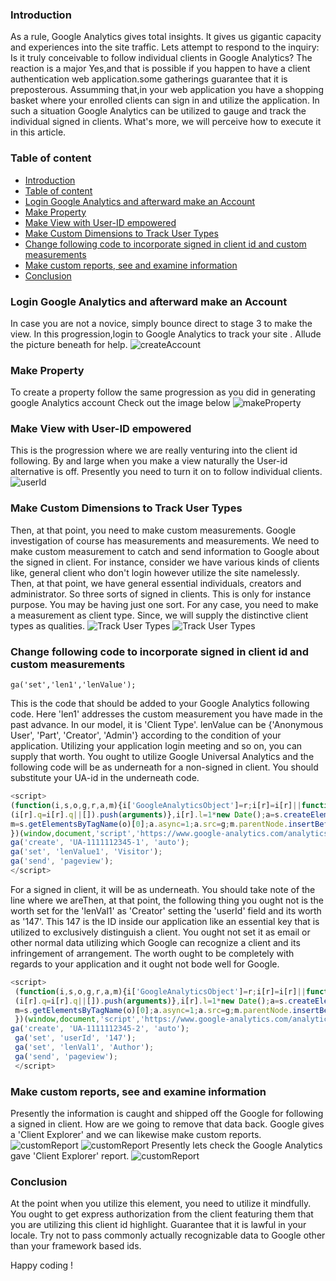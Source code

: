 ### Introduction
As a rule, Google Analytics gives total insights. It gives us gigantic capacity and experiences into the site traffic. Lets attempt to respond to the inquiry: Is it truly conceivable to follow individual clients in Google Analytics? The reaction is a major Yes,and that is possible if you happen to have a client authentication web application.some gatherings guarantee that it is preposterous. 
Assumming that,in your web application you have a shopping basket where your enrolled clients can sign in and utilize the application. In such a situation Google Analytics can be utilized to gauge and track the individual signed in clients. What's more, we will perceive how to execute it in this article. 
### Table of content
- [Introduction](#introduction)
- [Table of content](#table-of-content)
- [Login Google Analytics and afterward make an Account](#login-google-analytics-and-afterward-make-an-account)
- [Make Property](#make-property)
- [Make View with User-ID empowered](#make-view-with-user-id-empowered)
- [Make Custom Dimensions to Track User Types](#make-custom-dimensions-to-track-user-types)
- [Change following code to incorporate signed in client id and custom measurements](#change-following-code-to-incorporate-signed-in-client-id-and-custom-measurements)
- [Make custom reports, see and examine information](#make-custom-reports-see-and-examine-information)
- [Conclusion](#conclusion)

### Login Google Analytics and afterward make an Account
In case you are not a novice, simply bounce direct to stage 3 to make the view. In this progression,login to Google Analytics to track your site . 
Allude the picture beneath for help. 
![createAccount](createAccount.png "createAccount")

### Make Property
To create a property follow the same progression as you did in generating google Analytics account
Check out the image below
![makeProperty](makeProperty.png "createProperty")
### Make View with User-ID empowered
This is the progression where we are really venturing into the client id following. By and large when you make a view naturally the User-id alternative is off. Presently you need to turn it on to follow individual clients.
![userId](userId.png)
### Make Custom Dimensions to Track User Types 
Then, at that point, you need to make custom measurements. Google investigation of course has measurements and measurements. We need to make custom measurement to catch and send information to Google about the signed in client. 
For instance, consider we have various kinds of clients like, general client who don't login however utilize the site namelessly. Then, at that point, we have general essential individuals, creators and administrator. So three sorts of signed in clients. This is only for instance purpose. 
You may be having just one sort. For any case, you need to make a measurement as client type. Since, we will supply the distinctive client types as qualities.
![Track User Types](Track-User-Types1.png)
![Track User Types](Track-User-Types.png)
### Change following code to incorporate signed in client id and custom measurements
```
ga('set','len1','lenValue');
```
This is the code that should be added to your Google Analytics following code. Here 'len1' addresses the custom measurement you have made in the past advance. In our model, it is 'Client Type'. lenValue can be {'Anonymous User', 'Part', 'Creator', 'Admin'} according to the condition of your application. Utilizing your application login meeting and so on, you can supply that worth. 
You ought to utilize Google Universal Analytics and the following code will be as underneath for a non-signed in client. You should substitute your UA-id in the underneath code.
```javascript
<script>
(function(i,s,o,g,r,a,m){i['GoogleAnalyticsObject']=r;i[r]=i[r]||function(){
(i[r].q=i[r].q||[]).push(arguments)},i[r].l=1*new Date();a=s.createElement(o),
m=s.getElementsByTagName(o)[0];a.async=1;a.src=g;m.parentNode.insertBefore(a,m)
})(window,document,'script','https://www.google-analytics.com/analytics.js','ga');
ga('create', 'UA-1111112345-1', 'auto');
ga('set', 'lenValue1', 'Visitor');
ga('send', 'pageview');
</script>

```
For a signed in client, it will be as underneath. You should take note of the line where we areThen, at that point, the following thing you ought not is the worth set for the 'lenVal1' as 'Creator' setting the 'userId' field and its worth as '147'. This 147 is the ID inside our application like an essential key that is utilized to exclusively distinguish a client. 
You ought not set it as email or other normal data utilizing which Google can recognize a client and its infringement of arrangement. The worth ought to be completely with regards to your application and it ought not bode well for Google. 
```javascript
<script>
 (function(i,s,o,g,r,a,m){i['GoogleAnalyticsObject']=r;i[r]=i[r]||function(){
 (i[r].q=i[r].q||[]).push(arguments)},i[r].l=1*new Date();a=s.createElement(o),
 m=s.getElementsByTagName(o)[0];a.async=1;a.src=g;m.parentNode.insertBefore(a,m)
 })(window,document,'script','https://www.google-analytics.com/analytics.js','ga');
ga('create', 'UA-1111112345-2', 'auto');
 ga('set', 'userId', '147');
 ga('set', 'lenVal1', 'Author');
 ga('send', 'pageview');
 </script>
```
### Make custom reports, see and examine information 

Presently the information is caught and shipped off the Google for following a signed in client. How are we going to remove that data back. Google gives a 'Client Explorer' and we can likewise make custom reports.
![customReport](customReport.png)
![customReport](customReports2.png)
Presently lets check the Google Analytics gave 'Client Explorer' report. 
![customReport](customReports3.png)
### Conclusion
At the point when you utilize this element, you need to utilize it mindfully. You ought to get express authorization from the client featuring them that you are utilizing this client id highlight. Guarantee that it is lawful in your locale. 
Try not to pass commonly actually recognizable data to Google other than your framework based ids.

Happy coding !


